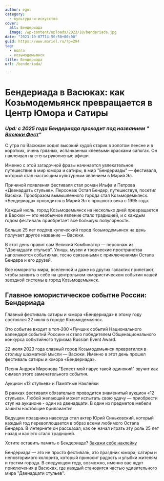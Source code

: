 ```yaml
---
author: egor
category:
  - культура-и-искусство
cover:
  alt: Бендериада
  image: /wp-content/uploads/2023/10/benderiada.jpg
date: "2023-10-07T14:50:50+00:00"
guid: https://www.mariel.ru/?p=294
tag:
  - волга
  - козьмодемьянск
title: Бендериада
url: /benderiada/

---
```

# **Бендериада в Васюках: как  Козьмодемьянск превращается в Центр Юмора и Сатиры**

### _**Upd: с 2025 года Бендериада проходит под названием " [Васюки Фест](/vasyuki-fest/)"**_

С утра по Васюкам ходил высокий худой старик в золотом пенсне и в коротких, очень грязных, испачканных клеевыми красками сапогах. Он наклеивал на стены рукописные афиши.

Именно с этой загадочной фразы начинается увлекательное путешествие в мир юмора и сатиры, в мир "Бендериады" — фестиваля, который стал настоящим культурным явлением в Марий Эл.

Причиной появления фестиваля стал роман Ильфа и Петрова «Двенадцать стульев». Персонаж Остап Бендер, путешествуя, посетил Васюки. Прообразом вымышленного города стал Козьмодемьянск. «Бендериада» проводится в Марий Эл с прошлого века с 1995 года.

Каждый июль, город Козьмодемьянск на несколько дней превращается в Васюки — это необычное явление стало традицией, и с каждым годом фестиваль приобретает все большую популярность.

Больше 25 лет подряд купеческий город Козьмодемьянск на день получает другое название — Васюки.

В этот день правит сам Великий Комбинатор — персонаж из "Двенадцати стульев". Улицы, музеи и творческие пространства наполняются событиями, тесно связанными с приключениями Остапа Бендера и его друзей.

Все юмористы мира, вселенной и даже из других галактик прилетают, чтобы заявить о себе на центрольном юмористическом событии нашей звездной системы в город Козьмодемьянск.

## Главное юмористическое событие России: Бендериада

Главный фестиваль сатиры и юмора «Бендериада» в этому году состоялся 22 июля в городе Козьмодемьянск.

Это событие входит в топ-200 «Лучших событий Национального календаря событий России» и стало победителем Общенационального конкурса событийного туризма Russian Event Award.

22 июля 2023 года славный город Козьмодемьянск превратился в столицу шахматной мысли — Васюки. Именно в этот день прошел фестиваль сатиры и юмора «Бендериада».

Песня Андрея Миронова "Белеет мой парус такой одинокий" звучит как символ этого замечательного события.

Аукцион «12 стульев» и Памятные Наклейки

В рамках фестиваля обязательно проводится знаменитый аукцион «12 стульев». Любой желающий может испытать свою удачу — приобрести стул на аукционе - один из двенадцати. В один из предметов мебели зашиты настоящие бриллианты!

Ведущим праздника навсегда стал актер Юрий Синьковский, который каждый год перевоплощается в образ всеми любимого Остапа Бендера. В Интернете он рассказал, как он начал играть эту роль 25 лет назад и как это стало традицией.

Хотите оставить память о Бендериаде? [Закажи себе наклейку](/zakazhi-sebe-naklejku/)

Бендериада — это не просто фестиваль, это праздник юмора, сатиры и неповторимого колорита, который приносит радость и улыбки жителям и гостям города. В следующем году, возможно, именно вас ждут приключения в Васюках, где каждый становится частью удивительного мира "Двенадцати стульев".
